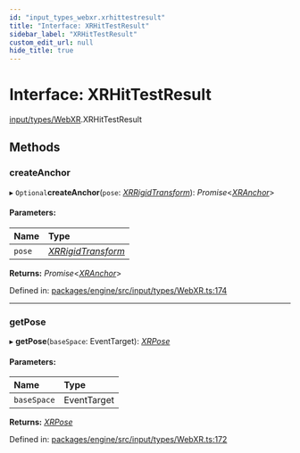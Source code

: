 ```yaml
---
id: "input_types_webxr.xrhittestresult"
title: "Interface: XRHitTestResult"
sidebar_label: "XRHitTestResult"
custom_edit_url: null
hide_title: true
---
```


# Interface: XRHitTestResult

[input/types/WebXR](../modules/input_types_webxr.md).XRHitTestResult

## Methods

### createAnchor

▸ `Optional`**createAnchor**(`pose`: [*XRRigidTransform*](../classes/input_types_webxr.xrrigidtransform.md)): *Promise*<[*XRAnchor*](input_types_webxr.xranchor.md)\>

#### Parameters:

Name | Type |
:------ | :------ |
`pose` | [*XRRigidTransform*](../classes/input_types_webxr.xrrigidtransform.md) |

**Returns:** *Promise*<[*XRAnchor*](input_types_webxr.xranchor.md)\>

Defined in: [packages/engine/src/input/types/WebXR.ts:174](https://github.com/xr3ngine/xr3ngine/blob/716a06460/packages/engine/src/input/types/WebXR.ts#L174)

___

### getPose

▸ **getPose**(`baseSpace`: EventTarget): [*XRPose*](input_types_webxr.xrpose.md)

#### Parameters:

Name | Type |
:------ | :------ |
`baseSpace` | EventTarget |

**Returns:** [*XRPose*](input_types_webxr.xrpose.md)

Defined in: [packages/engine/src/input/types/WebXR.ts:172](https://github.com/xr3ngine/xr3ngine/blob/716a06460/packages/engine/src/input/types/WebXR.ts#L172)
